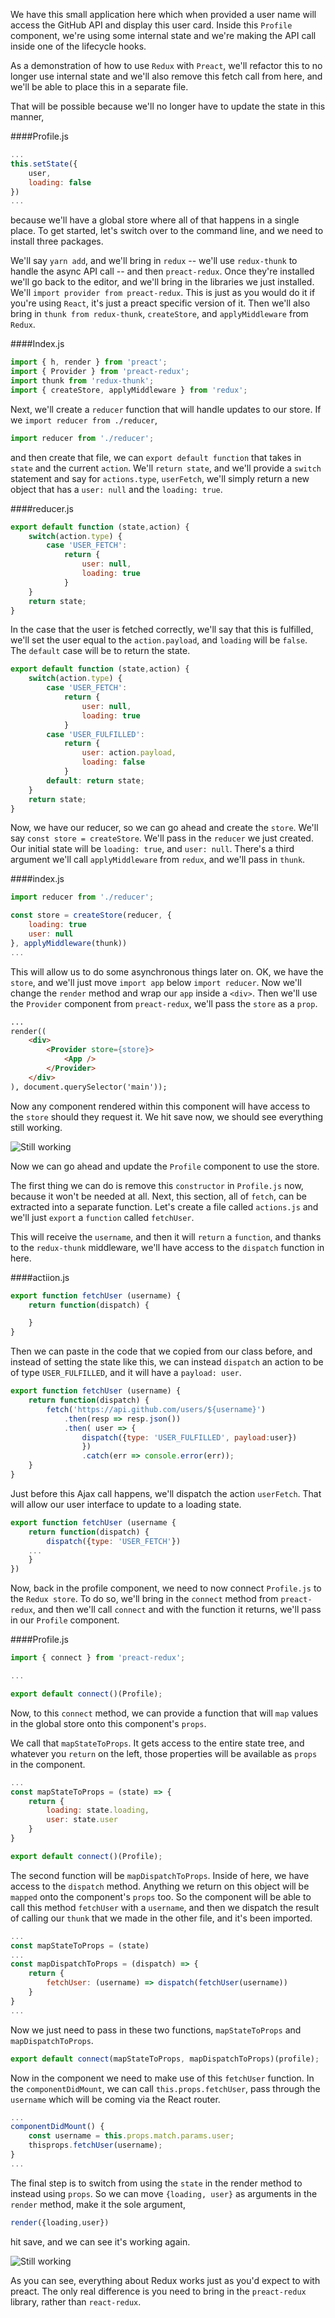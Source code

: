 We have this small application here which when provided a user name will access the GitHub API and display this user card. Inside this `Profile` component, we're using some internal state and we're making the API call inside one of the lifecycle hooks.

As a demonstration of how to use `Redux` with `Preact`, we'll refactor this to no longer use internal state and we'll also remove this fetch call from here, and we'll be able to place this in a separate file.

That will be possible because we'll no longer have to update the state in this manner, 

####Profile.js
```javascript
...
this.setState({
	user,
	loading: false
})
...
```
because we'll have a global store where all of that happens in a single place. To get started, let's switch over to the command line, and we need to install three packages.

We'll say `yarn add`, and we'll bring in `redux` -- we'll use `redux-thunk` to handle the async API call -- and then `preact-redux`. Once they're installed we'll go back to the editor, and we'll bring in the libraries we just installed. We'll `import provider from preact-redux`. This is just as you would do it if you're using `React`, it's just a preact specific version of it. Then we'll also bring in `thunk from redux-thunk`, `createStore`, and `applyMiddleware` from `Redux`. 

####Index.js
```javascript
import { h, render } from 'preact';
import { Provider } from 'preact-redux';
import thunk from 'redux-thunk';
import { createStore, applyMiddleware } from 'redux';
```

Next, we'll create a `reducer` function that will handle updates to our store. If we `import reducer from ./reducer`, 

```javascript
import reducer from './reducer';
```

and then create that file, we can `export default function` that takes in `state` and the current `action`. We'll `return state`, and we'll provide a `switch` statement and say for `actions.type`, `userFetch`, we'll simply return a new object that has a `user: null` and the `loading: true`.

####reducer.js
```javascript
export default function (state,action) {
	switch(action.type) {
		case 'USER_FETCH':
			return {
				user: null,
				loading: true
			}
	}
	return state;
}
```

In the case that the user is fetched correctly, we'll say that this is fulfilled, we'll set the user equal to the `action.payload`, and `loading` will be `false`. The `default` case will be to return the state.

```javascript
export default function (state,action) {
	switch(action.type) {
		case 'USER_FETCH':
			return {
				user: null,
				loading: true
			}
		case 'USER_FULFILLED':
			return {
				user: action.payload,
				loading: false
			}
		default: return state;
	}	
	return state;
}
```

Now, we have our reducer, so we can go ahead and create the `store`. We'll say `const store = createStore`. We'll pass in the `reducer` we just created. Our initial state will be `loading: true`, and `user: null`. There's a third argument we'll call `applyMiddleware` from `redux`, and we'll pass in `thunk`.

####index.js
```javascript
import reducer from './reducer';

const store = createStore(reducer, {
	loading: true
	user: null
}, applyMiddleware(thunk))
...
```

This will allow us to do some asynchronous things later on. OK, we have the `store`, and we'll just move `import app` below `import reducer`. Now we'll change the `render` method and wrap our `app` inside a `<div>`. Then we'll use the `Provider` component from `preact-redux`, we'll pass the `store` as a `prop`.

```html
...
render((
	<div>
		<Provider store={store}>
			<App />
		</Provider>
	</div>
), document.querySelector('main'));
```

Now any component rendered within this component will have access to the `store` should they request it. We hit save now, we should see everything still working.

![Still working](../images/react-define-functional-components-in-preact-the-result.png)

Now we can go ahead and update the `Profile` component to use the store.

The first thing we can do is remove this `constructor` in `Profile.js` now, because it won't be needed at all. Next, this section, all of `fetch`, can be extracted into a separate function. Let's create a file called `actions.js` and we'll just `export` a `function` called `fetchUser`.

This will receive the `username`, and then it will `return` a `function`, and thanks to the `redux-thunk` middleware, we'll have access to the `dispatch` function in here.

####actiion.js
```javascript
export function fetchUser (username) {
	return function(dispatch) {

	}
}
```

Then we can paste in the code that we copied from our class before, and instead of setting the state like this, we can instead `dispatch` an action to be of type `USER_FULFILLED`, and it will have a `payload: user`.

```javascript
export function fetchUser (username) {
	return function(dispatch) {
		fetch('https://api.github.com/users/${username}')
			.then(resp => resp.json())
			.then( user => {
				dispatch({type: 'USER_FULFILLED', payload:user})
				})
				.catch(err => console.error(err));
	}
}
```

Just before this Ajax call happens, we'll dispatch the action `userFetch`. That will allow our user interface to update to a loading state.

```javascript
export function fetchUser (username {
	return function(dispatch) {
		dispatch({type: 'USER_FETCH'})
	...
	}
})
```

Now, back in the profile component, we need to now connect `Profile.js` to the `Redux store`. To do so, we'll bring in the `connect` method from `preact-redux`, and then we'll call `connect` and with the function it returns, we'll pass in our `Profile` component. 

####Profile.js
```javascript
import { connect } from 'preact-redux';

...

export default connect()(Profile);
```

Now, to this `connect` method, we can provide a function that will `map` values in the global store onto this component's `props`.

We call that `mapStateToProps`. It gets access to the entire state tree, and whatever you `return` on the left, those properties will be available as `props` in the component.

```javascript
...
const mapStateToProps = (state) => {
	return {
		loading: state.loading,
		user: state.user
	}
}

export default connect()(Profile);
```

The second function will be `mapDispatchToProps`. Inside of here, we have access to the `dispatch` method. Anything we return on this object will be `mapped` onto the component's `props` too. So the component will be able to call this method `fetchUser` with a `username`, and then we dispatch the result of calling our `thunk` that we made in the other file, and it's been imported.

```javascript
...
const mapStateToProps = (state)
...
const mapDispatchToProps = (dispatch) => {
	return {
		fetchUser: (username) => dispatch(fetchUser(username))
	}
}
... 
```

Now we just need to pass in these two functions, `mapStateToProps` and `mapDispatchToProps`. 

```javascript
export default connect(mapStateToProps, mapDispatchToProps)(profile);
```

Now in the component we need to make use of this `fetchUser` function. In the `componentDidMount`, we can call `this.props.fetchUser`, pass through the `username` which will be coming via the React router.

```javascript
...
componentDidMount() {
	const username = this.props.match.params.user;
	thisprops.fetchUser(username);
}
...
```
The final step is to switch from using the `state` in the render method to instead using `props`. So we can move `{loading, user}` as arguments in the `render` method, make it the sole argument, 

```javascript
render({loading,user})
```


hit save, and we can see it's working again. 

![Still working](../images/react-define-functional-components-in-preact-the-result.png)

As you can see, everything about Redux works just as you'd expect to with preact. The only real difference is you need to bring in the `preact-redux` library, rather than `react-redux`.